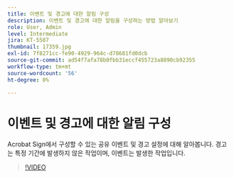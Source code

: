 ```yaml
---
title: 이벤트 및 경고에 대한 알림 구성
description: 이벤트 및 경고에 대한 알림을 구성하는 방법 알아보기
role: User, Admin
level: Intermediate
jira: KT-5507
thumbnail: 17359.jpg
exl-id: 7f8271cc-fe90-4929-964c-d78681fd0dcb
source-git-commit: ad54f7afa78b0fbb31eccf455723a8890cb92355
workflow-type: tm+mt
source-wordcount: '56'
ht-degree: 0%

---
```


# 이벤트 및 경고에 대한 알림 구성

Acrobat Sign에서 구성할 수 있는 공유 이벤트 및 경고 설정에 대해 알아봅니다. 경고는 특정 기간에 발생하지 않은 작업이며, 이벤트는 발생한 작업입니다.

>[!VIDEO](https://video.tv.adobe.com/v/343589?quality=12&learn=on&hidetitle=true)
